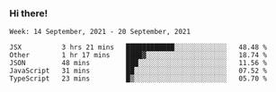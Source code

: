 ### Hi there!

<!--START_SECTION:waka-->
```text
Week: 14 September, 2021 - 20 September, 2021

JSX          3 hrs 21 mins   ████████████░░░░░░░░░░░░░   48.48 % 
Other        1 hr 17 mins    ████▓░░░░░░░░░░░░░░░░░░░░   18.74 % 
JSON         48 mins         ███░░░░░░░░░░░░░░░░░░░░░░   11.56 % 
JavaScript   31 mins         ██░░░░░░░░░░░░░░░░░░░░░░░   07.52 % 
TypeScript   23 mins         █▒░░░░░░░░░░░░░░░░░░░░░░░   05.70 % 
```
<!--END_SECTION:waka-->
